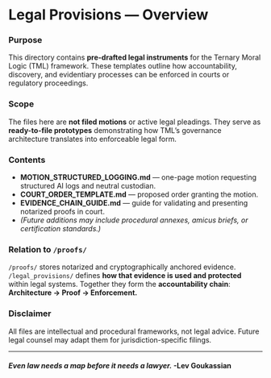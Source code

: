 # **Legal Provisions — Overview**

### Purpose

This directory contains **pre-drafted legal instruments** for the Ternary Moral Logic (TML) framework.
These templates outline how accountability, discovery, and evidentiary processes can be enforced in courts or regulatory proceedings.

### Scope

The files here are **not filed motions** or active legal pleadings.
They serve as **ready-to-file prototypes** demonstrating how TML’s governance architecture translates into enforceable legal form.

### Contents

* **MOTION_STRUCTURED_LOGGING.md** — one-page motion requesting structured AI logs and neutral custodian.
* **COURT_ORDER_TEMPLATE.md** — proposed order granting the motion.
* **EVIDENCE_CHAIN_GUIDE.md** — guide for validating and presenting notarized proofs in court.
* *(Future additions may include procedural annexes, amicus briefs, or certification standards.)*

### Relation to `/proofs/`

`/proofs/` stores notarized and cryptographically anchored evidence.
`/legal_provisions/` defines **how that evidence is used and protected** within legal systems.
Together they form the **accountability chain**:
**Architecture → Proof → Enforcement.**

### Disclaimer

All files are intellectual and procedural frameworks, not legal advice.
Future legal counsel may adapt them for jurisdiction-specific filings.

---
#### *Even law needs a map before it needs a lawyer.* **-Lev Goukassian**

